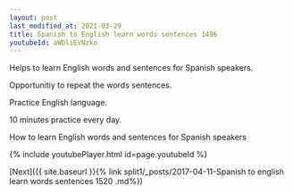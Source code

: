 ```yaml
---
layout: post
last_modified_at: 2021-03-29
title: Spanish to English learn words sentences 1496 
youtubeId: aWDliEVNzko
---
```

 
 
Helps to learn English words and sentences for Spanish speakers.

Opportunitiy to repeat the words sentences. 

Practice English language. 
 
10 minutes practice every day. 
 
How to learn English words and sentences for Spanish speakers 
 
{% include youtubePlayer.html id=page.youtubeId %}
 
 
[Next]({{ site.baseurl }}{% link  split1/_posts/2017-04-11-Spanish to english learn words sentences 1520 .md%})
 
